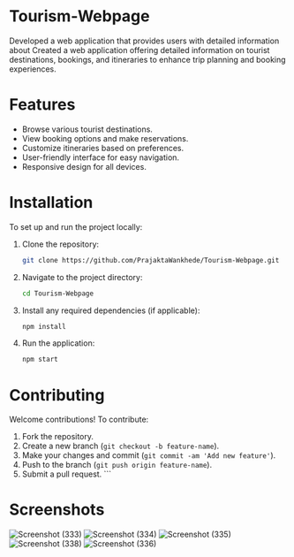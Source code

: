 # Tourism-Webpage
Developed a web application that provides users with detailed information about Created a web application offering detailed information on tourist destinations, bookings, and itineraries to enhance trip planning and booking experiences.

# Features
- Browse various tourist destinations.
- View booking options and make reservations.
- Customize itineraries based on preferences.
- User-friendly interface for easy navigation.
- Responsive design for all devices.
  
# Installation
To set up and run the project locally:

1. Clone the repository:
    ```bash
    git clone https://github.com/PrajaktaWankhede/Tourism-Webpage.git
    ```

2. Navigate to the project directory:
    ```bash
    cd Tourism-Webpage
    ```

3. Install any required dependencies (if applicable):
    ```bash
    npm install
    ```

4. Run the application:
    ```bash
    npm start
    
# Contributing
Welcome contributions! To contribute:

1. Fork the repository.
2. Create a new branch (`git checkout -b feature-name`).
3. Make your changes and commit (`git commit -am 'Add new feature'`).
4. Push to the branch (`git push origin feature-name`).
5. Submit a pull request.    ```
   
# Screenshots
![Screenshot (333)](https://github.com/user-attachments/assets/a6c16114-9d24-4850-befe-529c83002eff)
![Screenshot (334)](https://github.com/user-attachments/assets/75f912ff-049b-44dd-bb21-d4a572983be2)
![Screenshot (335)](https://github.com/user-attachments/assets/f77e2930-55c9-4a2c-adbb-4ac70bc90912)
![Screenshot (338)](https://github.com/user-attachments/assets/c5e476e3-68fb-4c4d-91f0-cc7d130bdd64)
![Screenshot (336)](https://github.com/user-attachments/assets/5051b155-d734-4b1a-a9d6-a717b3256b23)


